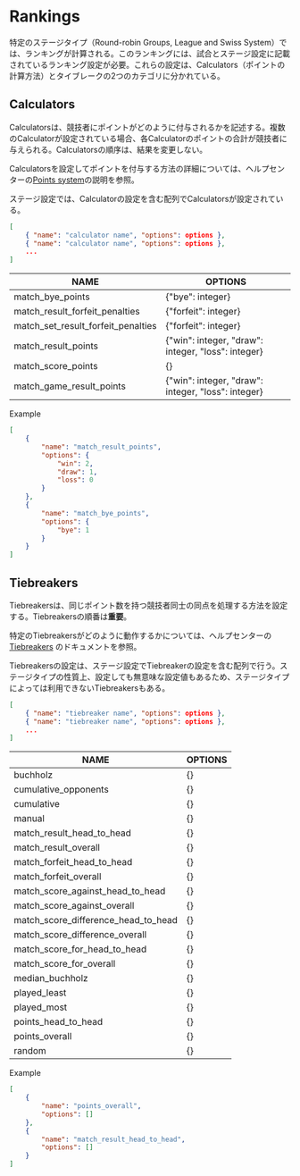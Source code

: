 # Rankings

特定のステージタイプ（Round-robin Groups, League and Swiss System）では、ランキングが計算される。このランキングには、試合とステージ設定に記載されているランキング設定が必要。これらの設定は、Calculators（ポイントの計算方法）とタイブレークの2つのカテゴリに分かれている。

## Calculators

Calculatorsは、競技者にポイントがどのように付与されるかを記述する。複数のCalculatorが設定されている場合、各Calculatorのポイントの合計が競技者に与えられる。Calculatorsの順序は、結果を変更しない。

Calculatorsを設定してポイントを付与する方法の詳細については、ヘルプセンターの[Points system](https://help.toornament.com/matches/new-ways-to-award-points)の説明を参照。

ステージ設定では、Calculatorの設定を含む配列でCalculatorsが設定されている。

```json
[
    { "name": "calculator name", "options": options },
    { "name": "calculator name", "options": options },
    ...
]
```

|NAME|OPTIONS|
|-|-|
|match_bye_points|{"bye": integer}|
|match_result_forfeit_penalties|{"forfeit": integer}|
|match_set_result_forfeit_penalties|{"forfeit": integer}|
|match_result_points|{"win": integer, "draw": integer, "loss": integer}|
|match_score_points|{}|
|match_game_result_points|{"win": integer, "draw": integer, "loss": integer}|

Example

```json
[
    {
        "name": "match_result_points",
        "options": {
            "win": 2,
            "draw": 1,
            "loss": 0
        }
    },
    {
        "name": "match_bye_points",
        "options": {
            "bye": 1
        }
    }
]
```

## Tiebreakers

Tiebreakersは、同じポイント数を持つ競技者同士の同点を処理する方法を設定する。Tiebreakersの順番は**重要**。

特定のTiebreakersがどのように動作するかについては、ヘルプセンターの [Tiebreakers](https://help.toornament.com/matches/the-tiebreakers) のドキュメントを参照。

Tiebreakersの設定は、ステージ設定でTiebreakerの設定を含む配列で行う。ステージタイプの性質上、設定しても無意味な設定値もあるため、ステージタイプによっては利用できないTiebreakersもある。

```json
[
    { "name": "tiebreaker name", "options": options },
    { "name": "tiebreaker name", "options": options },
    ...
]
```

|NAME|OPTIONS|
|-|-|
|buchholz|{}|
|cumulative_opponents|{}|
|cumulative|{}|
|manual|{}|
|match_result_head_to_head|{}|
|match_result_overall|{}|
|match_forfeit_head_to_head|{}|
|match_forfeit_overall|{}|
|match_score_against_head_to_head|{}|
|match_score_against_overall|{}|
|match_score_difference_head_to_head|{}|
|match_score_difference_overall|{}|
|match_score_for_head_to_head|{}|
|match_score_for_overall|{}|
|median_buchholz|{}|
|played_least|{}|
|played_most|{}|
|points_head_to_head|{}|
|points_overall|{}|
|random|{}|

Example

```json
[
    {
        "name": "points_overall",
        "options": []
    },
    {
        "name": "match_result_head_to_head",
        "options": []
    }
]
```
